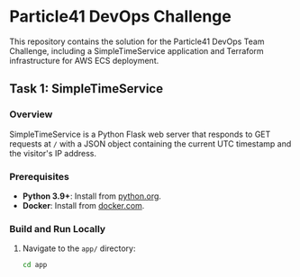# Particle41 DevOps Challenge

This repository contains the solution for the Particle41 DevOps Team Challenge, including a SimpleTimeService application and Terraform infrastructure for AWS ECS deployment.

## Task 1: SimpleTimeService

### Overview
SimpleTimeService is a Python Flask web server that responds to GET requests at `/` with a JSON object containing the current UTC timestamp and the visitor's IP address.

### Prerequisites
- **Python 3.9+**: Install from [python.org](https://www.python.org/downloads/).
- **Docker**: Install from [docker.com](https://www.docker.com/products/docker-desktop/).

### Build and Run Locally
1. Navigate to the `app/` directory:
   ```bash
   cd app